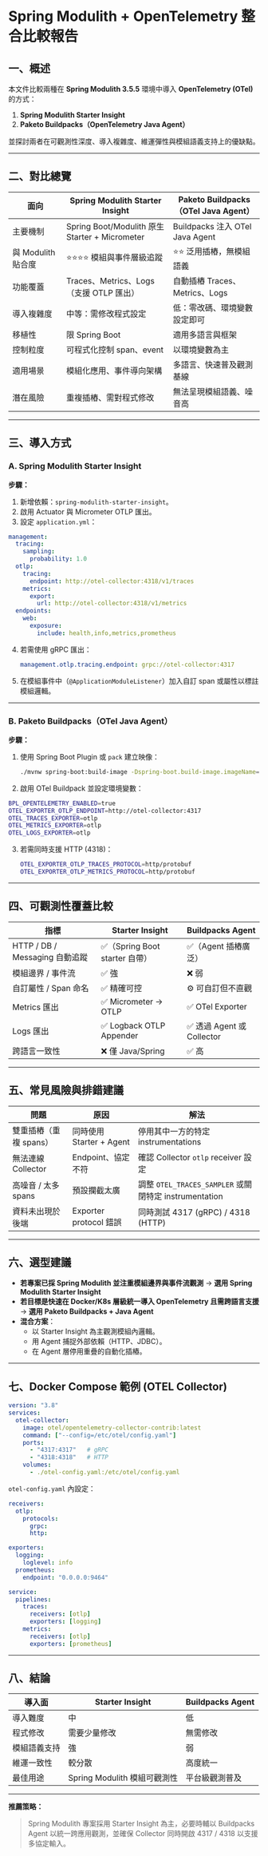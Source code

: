 # Spring Modulith + OpenTelemetry 整合比較報告

## 一、概述
本文件比較兩種在 **Spring Modulith 3.5.5** 環境中導入 **OpenTelemetry (OTel)** 的方式：
1. **Spring Modulith Starter Insight**
2. **Paketo Buildpacks（OpenTelemetry Java Agent）**

並探討兩者在可觀測性深度、導入複雜度、維運彈性與模組語義支持上的優缺點。

---

## 二、對比總覽

| 面向 | Spring Modulith Starter Insight | Paketo Buildpacks（OTel Java Agent） |
|---|---|---|
| 主要機制 | Spring Boot/Modulith 原生 Starter + Micrometer | Buildpacks 注入 OTel Java Agent |
| 與 Modulith 貼合度 | ⭐⭐⭐⭐ 模組與事件層級追蹤 | ⭐⭐ 泛用插樁，無模組語義 |
| 功能覆蓋 | Traces、Metrics、Logs（支援 OTLP 匯出） | 自動插樁 Traces、Metrics、Logs |
| 導入複雜度 | 中等：需修改程式設定 | 低：零改碼、環境變數設定即可 |
| 移植性 | 限 Spring Boot | 適用多語言與框架 |
| 控制粒度 | 可程式化控制 span、event | 以環境變數為主 |
| 適用場景 | 模組化應用、事件導向架構 | 多語言、快速普及觀測基線 |
| 潛在風險 | 重複插樁、需對程式修改 | 無法呈現模組語義、噪音高 |

---

## 三、導入方式

### A. Spring Modulith Starter Insight
**步驟：**
1. 新增依賴：`spring-modulith-starter-insight`。
2. 啟用 Actuator 與 Micrometer OTLP 匯出。
3. 設定 `application.yml`：

```yaml
management:
  tracing:
    sampling:
      probability: 1.0
  otlp:
    tracing:
      endpoint: http://otel-collector:4318/v1/traces
    metrics:
      export:
        url: http://otel-collector:4318/v1/metrics
  endpoints:
    web:
      exposure:
        include: health,info,metrics,prometheus
```

4. 若需使用 gRPC 匯出：
   ```yaml
   management.otlp.tracing.endpoint: grpc://otel-collector:4317
   ```

5. 在模組事件中（`@ApplicationModuleListener`）加入自訂 span 或屬性以標註模組邏輯。

---

### B. Paketo Buildpacks（OTel Java Agent）
**步驟：**
1. 使用 Spring Boot Plugin 或 `pack` 建立映像：
   ```bash
   ./mvnw spring-boot:build-image -Dspring-boot.build-image.imageName=myapp
   ```
2. 啟用 OTel Buildpack 並設定環境變數：

```bash
BPL_OPENTELEMETRY_ENABLED=true
OTEL_EXPORTER_OTLP_ENDPOINT=http://otel-collector:4317
OTEL_TRACES_EXPORTER=otlp
OTEL_METRICS_EXPORTER=otlp
OTEL_LOGS_EXPORTER=otlp
```

3. 若需同時支援 HTTP (4318)：
   ```bash
   OTEL_EXPORTER_OTLP_TRACES_PROTOCOL=http/protobuf
   OTEL_EXPORTER_OTLP_METRICS_PROTOCOL=http/protobuf
   ```

---

## 四、可觀測性覆蓋比較

| 指標 | Starter Insight | Buildpacks Agent |
|---|---|---|
| HTTP / DB / Messaging 自動追蹤 | ✅（Spring Boot starter 自帶） | ✅（Agent 插樁廣泛） |
| 模組邊界 / 事件流 | ✅ 強 | ❌ 弱 |
| 自訂屬性 / Span 命名 | ✅ 精確可控 | ⚙️ 可自訂但不直觀 |
| Metrics 匯出 | ✅ Micrometer → OTLP | ✅ OTel Exporter |
| Logs 匯出 | ✅ Logback OTLP Appender | ✅ 透過 Agent 或 Collector |
| 跨語言一致性 | ❌ 僅 Java/Spring | ✅ 高 |

---

## 五、常見風險與排錯建議

| 問題 | 原因 | 解法 |
|---|---|---|
| 雙重插樁（重複 spans） | 同時使用 Starter + Agent | 停用其中一方的特定 instrumentations |
| 無法連線 Collector | Endpoint、協定不符 | 確認 Collector `otlp` receiver 設定 |
| 高噪音 / 太多 spans | 預設攔截太廣 | 調整 `OTEL_TRACES_SAMPLER` 或關閉特定 instrumentation |
| 資料未出現於後端 | Exporter protocol 錯誤 | 同時測試 4317 (gRPC) / 4318 (HTTP) |

---

## 六、選型建議

- **若專案已採 Spring Modulith 並注重模組邊界與事件流觀測** → **選用 Spring Modulith Starter Insight**
- **若目標是快速在 Docker/K8s 層級統一導入 OpenTelemetry 且需跨語言支援** → **選用 Paketo Buildpacks + Java Agent**
- **混合方案**：
  - 以 Starter Insight 為主觀測模組內邏輯。
  - 用 Agent 捕捉外部依賴（HTTP、JDBC）。
  - 在 Agent 層停用重疊的自動化插樁。

---

## 七、Docker Compose 範例 (OTEL Collector)

```yaml
version: "3.8"
services:
  otel-collector:
    image: otel/opentelemetry-collector-contrib:latest
    command: ["--config=/etc/otel/config.yaml"]
    ports:
      - "4317:4317"   # gRPC
      - "4318:4318"   # HTTP
    volumes:
      - ./otel-config.yaml:/etc/otel/config.yaml
```

`otel-config.yaml` 內設定：

```yaml
receivers:
  otlp:
    protocols:
      grpc:
      http:

exporters:
  logging:
    loglevel: info
  prometheus:
    endpoint: "0.0.0.0:9464"

service:
  pipelines:
    traces:
      receivers: [otlp]
      exporters: [logging]
    metrics:
      receivers: [otlp]
      exporters: [prometheus]
```

---

## 八、結論

| 導入面 | Starter Insight | Buildpacks Agent |
|---|---|---|
| 導入難度 | 中 | 低 |
| 程式修改 | 需要少量修改 | 無需修改 |
| 模組語義支持 | 強 | 弱 |
| 維運一致性 | 較分散 | 高度統一 |
| 最佳用途 | Spring Modulith 模組可觀測性 | 平台級觀測普及 |

---

**推薦策略：**
> Spring Modulith 專案採用 Starter Insight 為主，必要時輔以 Buildpacks Agent 以統一跨應用觀測，並確保 Collector 同時開啟 4317 / 4318 以支援多協定輸入。
